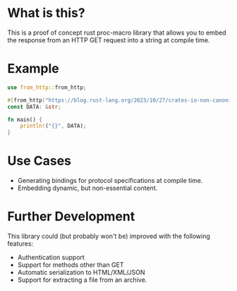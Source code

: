 # What is this?

This is a proof of concept rust proc-macro library that allows you to embed the response from an HTTP GET request into a string at compile time.

# Example
```rust
use from_http::from_http;

#[from_http("https://blog.rust-lang.org/2023/10/27/crates-io-non-canonical-downloads.html")]
const DATA: &str;

fn main() {
    println!("{}", DATA);
}
```

# Use Cases
- Generating bindings for protocol specifications at compile time.
- Embedding dynamic, but non-essential content.

# Further Development

This library could (but probably won't be) improved with the following features:
- Authentication support
- Support for methods other than GET
- Automatic serialization to HTML/XML/JSON
- Support for extracting a file from an archive.